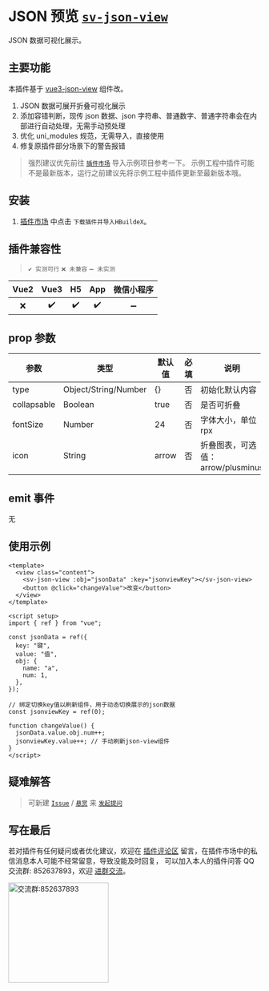# JSON 预览 [`sv-json-view`](https://ext.dcloud.net.cn/plugin?id=15404)

JSON 数据可视化展示。

## 主要功能

本插件基于 [vue3-json-view](https://ext.dcloud.net.cn/plugin?id=14247) 组件改。

1. JSON 数据可展开折叠可视化展示
2. 添加容错判断，现传 json 数据、json 字符串、普通数字、普通字符串会在内部进行自动处理，无需手动预处理
3. 优化 uni_modules 规范，无需导入，直接使用
4. 修复原插件部分场景下的警告报错

> 强烈建议优先前往 [`插件市场`](https://ext.dcloud.net.cn/plugin?id=15404) 导入示例项目参考一下。
> 示例工程中插件可能不是最新版本，运行之前建议先将示例工程中插件更新至最新版本哦。

## 安装

1. [插件市场](https://ext.dcloud.net.cn/plugin?id=15404) 中点击 `下载插件并导入HBuildeX`。

## 插件兼容性

> `✔️ 实测可行` `❌ 未兼容` `➖ 未实测`

| Vue2 | Vue3 | H5  | App | 微信小程序 |
| :--: | :--: | :-: | :-: | :--------: |
|  ❌  |  ✔️  | ✔️  | ✔️  |     ➖     |

## prop 参数

| 参数        | 类型                 | 默认值 | 必填 | 说明                              |
| ----------- | -------------------- | ------ | ---- | --------------------------------- |
| type        | Object/String/Number | {}     | 否   | 初始化默认内容                    |
| collapsable | Boolean              | true   | 否   | 是否可折叠                        |
| fontSize    | Number               | 24     | 否   | 字体大小，单位 rpx                |
| icon        | String               | arrow  | 否   | 折叠图表，可选值：arrow/plusminus |

## emit 事件

无

## 使用示例

```vue
<template>
  <view class="content">
    <sv-json-view :obj="jsonData" :key="jsonviewKey"></sv-json-view>
    <button @click="changeValue">改变</button>
  </view>
</template>

<script setup>
import { ref } from "vue";

const jsonData = ref({
  key: "键",
  value: "值",
  obj: {
    name: "a",
    num: 1,
  },
});

// 绑定切换key值以刷新组件，用于动态切换展示的json数据
const jsonviewKey = ref(0);

function changeValue() {
  jsonData.value.obj.num++;
  jsonviewKey.value++; // 手动刷新json-view组件
}
</script>
```

## 疑难解答

> 可新建 [`Issue`](https://gitee.com/Sonve/sv-app-docs/issues/new) / [`悬赏`](https://gitee.com/Sonve/sv-app-docs/reward_issues/new) 来 [`发起提问`](https://gitee.com/Sonve/sv-app-docs/issues)

## 写在最后

若对插件有任何疑问或者优化建议，欢迎在 [插件评论区](https://ext.dcloud.net.cn/plugin?id=15404#rating) 留言，在插件市场中的私信消息本人可能不经常留意，导致没能及时回复，
可以加入本人的插件问答 QQ 交流群: 852637893，欢迎 [进群交流](https://qm.qq.com/cgi-bin/qm/qr?k=HD9IXnUruOa5pplF1jAeQsLb9BNnP_DE&jump_from=webapi&authKey=tk61Q5la3EAprdYcUBD7v0PBly795OTcT4UT36XxqcG7pmhGRpE+yFlt75vQBWeY)。

<img width="200" src="https://mp-74bfcbac-6ba6-4f39-8513-8831390ff75a.cdn.bspapp.com/static/qqqun.jpg" alt="交流群:852637893"/>
